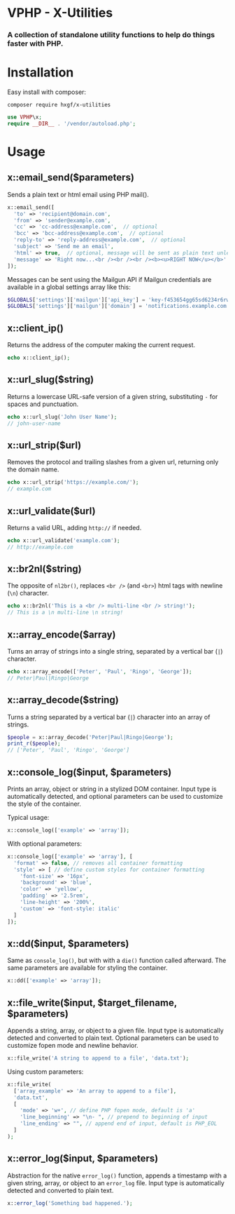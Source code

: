 # VPHP - X-Utilities

### A collection of standalone utility functions to help do things faster with PHP.


# Installation
Easy install with composer:
```
composer require hxgf/x-utilities
```
```php
use VPHP\x;
require __DIR__ . '/vendor/autoload.php';
```



# Usage

## x::email_send($parameters)
Sends a plain text or html email using PHP mail().
```php
x::email_send([
  'to' => 'recipient@domain.com',
  'from' => 'sender@example.com',
  'cc' => 'cc-address@example.com',  // optional
  'bcc' => 'bcc-address@example.com',  // optional
  'reply-to' => 'reply-address@example.com',  // optional
  'subject' => 'Send me an email',
  'html' => true,  // optional, message will be sent as plain text unless this is true
  'message' => 'Right now...<br /><br /><br /><b><u>RIGHT NOW</u></b>'
]);
```
Messages can be sent using the Mailgun API if Mailgun credentials are available in a global settings array like this:
```php
$GLOBALS['settings']['mailgun']['api_key'] = 'key-f453654gg65sd6234r6rw5df6544e';
$GLOBALS['settings']['mailgun']['domain'] = 'notifications.example.com';
```

## x::client_ip()
Returns the address of the computer making the current request.
```php
echo x::client_ip();
```

## x::url_slug($string)
Returns a lowercase URL-safe version of a given string, substituting `-` for spaces and punctuation.
```php
echo x::url_slug('John User Name'); 
// john-user-name
```

## x::url_strip($url)
Removes the protocol and trailing slashes from a given url, returning only the domain name.
```php
echo x::url_strip('https://example.com/'); 
// example.com
```

## x::url_validate($url)
Returns a valid URL, adding `http://` if needed.
```php
echo x::url_validate('example.com'); 
// http://example.com
```

## x::br2nl($string)
The opposite of `nl2br()`, replaces `<br />` (and `<br>`) html tags with newline (`\n`) character.
```php
echo x::br2nl('This is a <br /> multi-line <br /> string!'); 
// This is a \n multi-line \n string!
```

## x::array_encode($array)
Turns an array of strings into a single string, separated by a vertical bar (`|`) character.
```php
echo x::array_encode(['Peter', 'Paul', 'Ringo', 'George']); 
// Peter|Paul|Ringo|George
```

## x::array_decode($string)
Turns a string separated by a vertical bar (`|`) character into an array of strings.
```php
$people = x::array_decode('Peter|Paul|Ringo|George');
print_r($people); 
// ['Peter', 'Paul', 'Ringo', 'George']
```


## x::console_log($input, $parameters)
Prints an array, object or string in a stylized DOM container. Input type is automatically detected, and optional parameters can be used to customize the style of the container.

Typical usage:
```php
x::console_log(['example' => 'array']);
```

With optional parameters:
```php
x::console_log(['example' => 'array'], [
  'format' => false, // removes all container formatting
  'style' => [ // define custom styles for container formatting
    'font-size' => '16px',
    'background' => 'blue',
    'color' => 'yellow',
    'padding' => '2.5rem',
    'line-height' => '200%',
    'custom' => 'font-style: italic'
  ]
]);
```

## x::dd($input, $parameters)
Same as `console_log()`, but with with a `die()` function called afterward. The same parameters are available for styling the container.
```php
x::dd(['example' => 'array']);
```


## x::file_write($input, $target_filename, $parameters)
Appends a string, array, or object to a given file. Input type is automatically detected and converted to plain text. Optional parameters can be used to customize fopen mode and newline behavior.
```php
x::file_write('A string to append to a file', 'data.txt');
```

Using custom parameters:
```php
x::file_write(
  ['array_example' => 'An array to append to a file'], 
  'data.txt', 
  [
    'mode' => 'w+', // define PHP fopen mode, default is 'a'
    'line_beginning' => "\n- ", // prepend to beginning of input
    'line_ending' => "", // append end of input, default is PHP_EOL
  ]
);
```






## x::error_log($input, $parameters)
Abstraction for the native `error_log()` function, appends a timestamp with a given string, array, or object to an `error_log` file. Input type is automatically detected and converted to plain text.
```php
x::error_log('Something bad happened.');
```